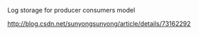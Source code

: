 Log storage for producer consumers model

http://blog.csdn.net/sunyongsunyong/article/details/73162292
